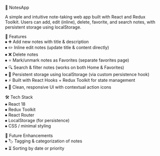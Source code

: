 📒 NotesApp

A simple and intuitive note-taking web app built with React and Redux Toolkit. Users can add, edit (inline), delete, favorite, and search notes, with persistent storage using localStorage.

🚀 Features<br>
⦁	➕ Add new notes with title & description<br>
⦁	✏️ Inline edit notes (update title & content directly)<br>
⦁	❌ Delete notes<br>
⦁	⭐ Mark/unmark notes as Favorites (separate favorites page)<br>
⦁	🔍 Search & filter notes (works on both Home & Favorites)<br>
⦁	💾 Persistent storage using localStorage (via custom persistence hook)<br>
⦁	⚡ Built with React Hooks + Redux Toolkit for state management<br>
⦁	🎨 Clean, responsive UI with contextual action icons<br>

🛠️ Tech Stack<br>
⦁	React 18<br>
⦁	Redux Toolkit<br>
⦁	React Router<br>
⦁	LocalStorage (for persistence)<br>
⦁	CSS / minimal styling<br>

🔮 Future Enhancements<br>
⦁	🏷️ Tagging & categorization of notes<br>
⦁	⏳ Sorting by date or priority<br>
